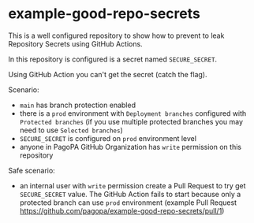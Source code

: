 # example-good-repo-secrets

This is a well configured repository to show how to prevent to leak Repository Secrets using GitHub Actions.

In this repository is configured is a secret named `SECURE_SECRET`.

Using GitHub Action you can't get the secret (catch the flag).

Scenario:
- `main` has branch protection enabled
- there is a `prod` environment with `Deployment branches` configured with `Protected branches` (if you use multiple protected branches you may need to use `Selected branches`)
- `SECURE_SECRET` is configured on `prod` environment level
- anyone in PagoPA GitHub Organization has `write` permission on this repository

Safe scenario:
- an internal user with `write` permission create a Pull Request to try get `SECURE_SECRET` value. The GitHub Action fails to start because only a protected branch can use `prod` environment (example Pull Request https://github.com/pagopa/example-good-repo-secrets/pull/1)
